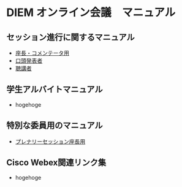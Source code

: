 # DIEM オンライン会議　マニュアル

## セッション進行に関するマニュアル
- [座長・コメンテータ用](forCommentator.md)
- [口頭発表者](forPresenter.md)
- [聴講者](forAudience.md)

## 学生アルバイトマニュアル
- hogehoge

## 特別な委員用のマニュアル
- [プレナリーセッション座長用](forPlenaryChair.md)

## Cisco Webex関連リンク集
- hogehoge
